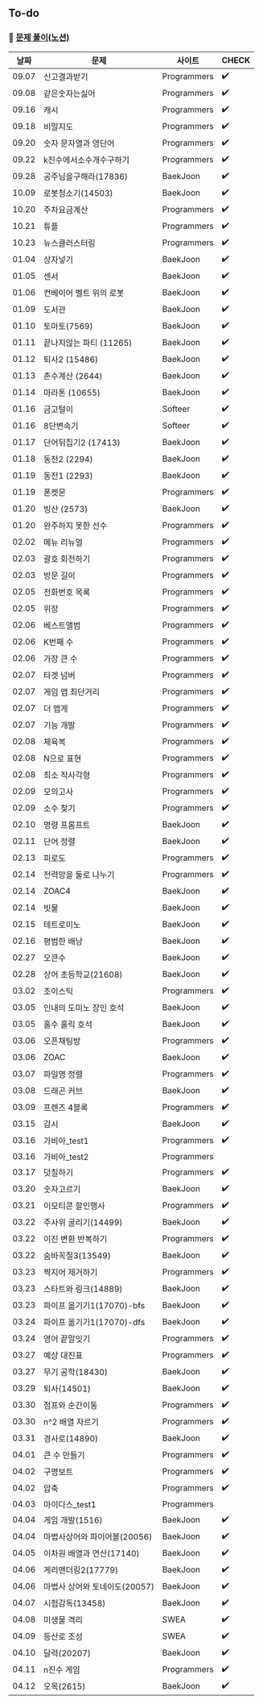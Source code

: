 ## To-do

### :pushpin: [문제 풀이(노션)](https://amazing-act-aab.notion.site/Study-63bcff57acf54873bc69d604866107c2)

| 날짜  | 문제                          | 사이트      | CHECK              |
| ----- | ----------------------------- | ----------- | ------------------ |
| 09.07 | 신고결과받기                  | Programmers | :heavy_check_mark: |
| 09.08 | 같은숫자는싫어                | Programmers | :heavy_check_mark: |
| 09.16 | 캐시                          | Programmers | :heavy_check_mark: |
| 09.18 | 비밀지도                      | Programmers | :heavy_check_mark: |
| 09.20 | 숫자 문자열과 영단어          | Programmers | :heavy_check_mark: |
| 09.22 | k진수에서소수개수구하기       | Programmers | :heavy_check_mark: |
| 09.28 | 공주님을구해라(17836)         | BaekJoon    | :heavy_check_mark: |
| 10.09 | 로봇청소기(14503)             | BaekJoon    | :heavy_check_mark: |
| 10.20 | 주차요금계산                  | Programmers | :heavy_check_mark: |
| 10.21 | 튜플                          | Programmers | :heavy_check_mark: |
| 10.23 | 뉴스클러스터링                | Programmers | :heavy_check_mark: |
| 01.04 | 상자넣기                      | BaekJoon    | :heavy_check_mark: |
| 01.05 | 센서                          | BaekJoon    | :heavy_check_mark: |
| 01.06 | 컨베이어 벨트 위의 로봇       | BaekJoon    | :heavy_check_mark: |
| 01.09 | 도서관                        | BaekJoon    | :heavy_check_mark: |
| 01.10 | 토마토(7569)                  | BaekJoon    | :heavy_check_mark: |
| 01.11 | 끝나지않는 파티 (11265)       | BaekJoon    | :heavy_check_mark: |
| 01.12 | 퇴사2 (15486)                 | BaekJoon    | :heavy_check_mark: |
| 01.13 | 촌수계산 (2644)               | BaekJoon    | :heavy_check_mark: |
| 01.14 | 마라톤 (10655)                | BaekJoon    | :heavy_check_mark: |
| 01.16 | 금고털이                      | Softeer     | :heavy_check_mark: |
| 01.16 | 8단변속기                     | Softeer     | :heavy_check_mark: |
| 01.17 | 단어뒤집기2 (17413)           | BaekJoon    | :heavy_check_mark: |
| 01.18 | 동전2 (2294)                  | BaekJoon    | :heavy_check_mark: |
| 01.19 | 동전1 (2293)                  | BaekJoon    | :heavy_check_mark: |
| 01.19 | 폰켓몬                        | Programmers | :heavy_check_mark: |
| 01.20 | 빙산 (2573)                   | BaekJoon    | :heavy_check_mark: |
| 01.20 | 완주하지 못한 선수            | Programmers | :heavy_check_mark: |
| 02.02 | 메뉴 리뉴얼                   | Programmers | :heavy_check_mark: |
| 02.03 | 괄호 회전하기                 | Programmers | :heavy_check_mark: |
| 02.03 | 방문 길이                     | Programmers | :heavy_check_mark: |
| 02.05 | 전화번호 목록                 | Programmers | :heavy_check_mark: |
| 02.05 | 위장                          | Programmers | :heavy_check_mark: |
| 02.06 | 베스트앨범                    | Programmers | :heavy_check_mark: |
| 02.06 | K번째 수                      | Programmers | :heavy_check_mark: |
| 02.06 | 가장 큰 수                    | Programmers | :heavy_check_mark: |
| 02.07 | 타겟 넘버                     | Programmers | :heavy_check_mark: |
| 02.07 | 게임 맵 최단거리              | Programmers | :heavy_check_mark: |
| 02.07 | 더 맵게                       | Programmers | :heavy_check_mark: |
| 02.07 | 기능 개발                     | Programmers | :heavy_check_mark: |
| 02.08 | 체육복                        | Programmers | :heavy_check_mark: |
| 02.08 | N으로 표현                    | Programmers | :heavy_check_mark: |
| 02.08 | 최소 직사각형                 | Programmers | :heavy_check_mark: |
| 02.09 | 모의고사                      | Programmers | :heavy_check_mark: |
| 02.09 | 소수 찾기                     | Programmers | :heavy_check_mark: |
| 02.10 | 명령 프롬프트                 | BaekJoon    | :heavy_check_mark: |
| 02.11 | 단어 정렬                     | BaekJoon    | :heavy_check_mark: |
| 02.13 | 피로도                        | Programmers | :heavy_check_mark: |
| 02.14 | 전력망을 둘로 나누기          | Programmers | :heavy_check_mark: |
| 02.14 | ZOAC4                         | BaekJoon    | :heavy_check_mark: |
| 02.14 | 빗물                          | BaekJoon    | :heavy_check_mark: |
| 02.15 | 테트로미노                    | BaekJoon    | :heavy_check_mark: |
| 02.16 | 평범한 배낭                   | BaekJoon    | :heavy_check_mark: |
| 02.27 | 오큰수                        | BaekJoon    | :heavy_check_mark: |
| 02.28 | 상어 초등학교(21608)          | BaekJoon    | :heavy_check_mark: |
| 03.02 | 조이스틱                      | Programmers | :heavy_check_mark: |
| 03.05 | 인내의 도미노 장인 호석       | BaekJoon    | :heavy_check_mark: |
| 03.05 | 홀수 홀릭 호석                | BaekJoon    | :heavy_check_mark: |
| 03.06 | 오픈채팅방                    | Programmers | :heavy_check_mark: |
| 03.06 | ZOAC                          | BaekJoon    | :heavy_check_mark: |
| 03.07 | 파일명 정렬                   | Programmers | :heavy_check_mark: |
| 03.08 | 드래곤 커브                   | BaekJoon    | :heavy_check_mark: |
| 03.09 | 프렌즈 4블록                  | Programmers | :heavy_check_mark: |
| 03.15 | 감시                          | BaekJoon    | :heavy_check_mark: |
| 03.16 | 가비아\_test1                 | Programmers | :heavy_check_mark: |
| 03.16 | 가비아\_test2                 | Programmers |                    |
| 03.17 | 덧칠하기                      | Programmers | :heavy_check_mark: |
| 03.20 | 숫자고르기                    | BaekJoon    | :heavy_check_mark: |
| 03.21 | 이모티콘 할인행사             | Programmers | :heavy_check_mark: |
| 03.22 | 주사위 굴리기(14499)          | BaekJoon    | :heavy_check_mark: |
| 03.22 | 이진 변환 반복하기            | Programmers | :heavy_check_mark: |
| 03.22 | 숨바꼭질3(13549)              | BaekJoon    | :heavy_check_mark: |
| 03.23 | 짝지어 제거하기               | Programmers | :heavy_check_mark: |
| 03.23 | 스타트와 링크(14889)          | BaekJoon    | :heavy_check_mark: |
| 03.23 | 파이프 옮기기1(17070)-bfs     | BaekJoon    | :heavy_check_mark: |
| 03.24 | 파이프 옮기기1(17070)-dfs     | BaekJoon    | :heavy_check_mark: |
| 03.24 | 영어 끝말잇기                 | Programmers | :heavy_check_mark: |
| 03.27 | 예상 대진표                   | Programmers | :heavy_check_mark: |
| 03.27 | 무기 공학(18430)              | BaekJoon    | :heavy_check_mark: |
| 03.29 | 퇴사(14501)                   | BaekJoon    | :heavy_check_mark: |
| 03.30 | 점프와 순간이동               | Programmers | :heavy_check_mark: |
| 03.30 | n^2 배열 자르기               | Programmers | :heavy_check_mark: |
| 03.31 | 경사로(14890)                 | BaekJoon    | :heavy_check_mark: |
| 04.01 | 큰 수 만들기                  | Programmers | :heavy_check_mark: |
| 04.02 | 구명보트                      | Programmers | :heavy_check_mark: |
| 04.02 | 압축                          | Programmers | :heavy_check_mark: |
| 04.03 | 마이다스\_test1               | Programmers |                    |
| 04.04 | 게임 개발(1516)               | BaekJoon    | :heavy_check_mark: |
| 04.04 | 마법사상어와 파이어볼(20056)  | BaekJoon    | :heavy_check_mark: |
| 04.05 | 이차원 배열과 연산(17140)     | BaekJoon    | :heavy_check_mark: |
| 04.06 | 게리맨더링2(17779)            | BaekJoon    | :heavy_check_mark: |
| 04.06 | 마법사 상어와 토네이도(20057) | BaekJoon    | :heavy_check_mark: |
| 04.07 | 시험감독(13458)               | BaekJoon    | :heavy_check_mark: |
| 04.08 | 미생물 격리                   | SWEA        | :heavy_check_mark: |
| 04.09 | 등산로 조성                   | SWEA        | :heavy_check_mark: |
| 04.10 | 달력(20207)                   | BaekJoon    | :heavy_check_mark: |
| 04.11 | n진수 게임                    | Programmers | :heavy_check_mark: |
| 04.12 | 오목(2615)                    | BaekJoon    | :heavy_check_mark: |
